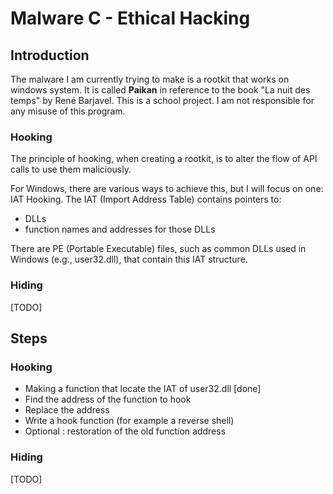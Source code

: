 # Malware C - Ethical Hacking 

## Introduction 

The malware I am currently trying to make is a rootkit that works on windows system. It is called **Paikan** in reference to the book "La nuit des temps" by René Barjavel.
This is a school project. I am not responsible for any misuse of this program. 

### Hooking 

The principle of hooking, when creating a rootkit, is to alter the flow of API calls to use them maliciously.

For Windows, there are various ways to achieve this, but I will focus on one: IAT Hooking. 
The IAT (Import Address Table) contains pointers to:
- DLLs
- function names and addresses for those DLLs

There are PE (Portable Executable) files, such as common DLLs used in Windows (e.g., user32.dll), 
that contain this IAT structure.

### Hiding 

[TODO]

## Steps 

### Hooking 

- Making a function that locate the IAT of user32.dll [done]
- Find the address of the function to hook
- Replace the address
- Write a hook function (for example a reverse shell)
- Optional : restoration of the old function address

### Hiding 

[TODO]

